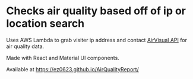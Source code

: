# Checks air quality based off of ip or location search

Uses AWS Lambda to grab visiter ip address and contact [AirVisual API](https://api-docs.iqair.com/?version=latest) for air quality data.

Made with React and Material UI components.

Available at https://ez0623.github.io/AirQualityReport/

